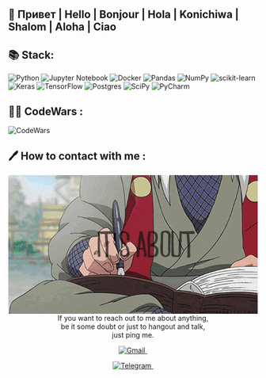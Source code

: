 ## 👋 Привет | Hello | Bonjour | Hola | Konichiwa | Shalom | Aloha | Ciao

## 📚 Stack:

![Python](https://img.shields.io/badge/python-3670A0?style=for-the-badge&logo=python&logoColor=ffdd54)
![Jupyter Notebook](https://img.shields.io/badge/jupyter-%23FA0F00.svg?style=for-the-badge&logo=jupyter&logoColor=white)
![Docker](https://img.shields.io/badge/docker-%230db7ed.svg?style=for-the-badge&logo=docker&logoColor=white)
![Pandas](https://img.shields.io/badge/pandas-%23150458.svg?style=for-the-badge&logo=pandas&logoColor=white)
![NumPy](https://img.shields.io/badge/numpy-%23013243.svg?style=for-the-badge&logo=numpy&logoColor=white)
![scikit-learn](https://img.shields.io/badge/scikit--learn-%23F7931E.svg?style=for-the-badge&logo=scikit-learn&logoColor=white)
![Keras](https://img.shields.io/badge/Keras-%23D00000.svg?style=for-the-badge&logo=Keras&logoColor=white)
![TensorFlow](https://img.shields.io/badge/TensorFlow-FF6F00?style=for-the-badge&logo=TensorFlow&logoColor=white)
![Postgres](https://img.shields.io/badge/postgres-%23316192.svg?style=for-the-badge&logo=postgresql&logoColor=white)
![SciPy](https://img.shields.io/badge/SciPy-%230C55A5.svg?style=for-the-badge&logo=scipy&logoColor=%white)
![PyCharm](https://img.shields.io/badge/pycharm-143?style=for-the-badge&logo=pycharm&logoColor=black&color=black&labelColor=green)

## 🐱‍👤 CodeWars :

![CodeWars](https://www.codewars.com/users/valerii.stoenko/badges/large)

## 🖊 How to contact with me :

<img src="./assets/contact.gif" align="right" width="530.5px" height="280.5px">
<br>
<br>
<br>
<br>
<p align="center">If you want to reach out to me about anything,<br>
be it some doubt or just to hangout and talk,<br>
just ping me.</p>

<p align="center"><a href="mailto:valerii.stoenko@gmail.com"><img src="https://img.shields.io/badge/Gmail-D14836?style=for-the-badge&logo=gmail&logoColor=white" title="Telegram" alt="Gmail"/>&nbsp;</a></p>
<p align="center"><a href="https://t.me/g1adius"><img src="https://img.shields.io/badge/Telegram-2CA5E0?style=for-the-badge&logo=telegram&logoColor=white" title="Telegram" alt="Telegram"/>&nbsp;</a></p>

<br>
<br>
<br>
